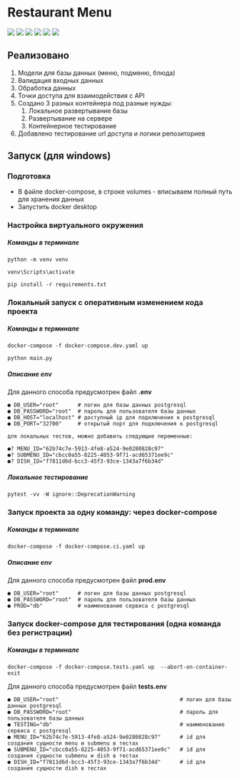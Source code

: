 # Restaurant Menu

![](https://img.shields.io/badge/python-3.10-blue?style=flat-square) ![](https://img.shields.io/badge/fastapi-0.89.1-critical?style=flat-square) ![](https://img.shields.io/badge/SQLAlchemy-1.4.46-orange?style=flat-square)
![](https://img.shields.io/badge/alembic-1.9.1-yellowgreen?style=flat-square) ![](https://img.shields.io/badge/psycopg2--binary-2.9.5-9cf?style=flat-square)
![](https://img.shields.io/badge/databases-0.7.0-red?style=flat-square)

## Реализовано

1. Модели для базы данных (меню, подменю, блюда)
2. Валидация входных данных
3. Обработка данных
4. Точки доступа для взаимодействия с API
5. Создано 3 разных контейнера под разные нужды:
    1. Локальное развертывание базы
    2. Развертывание на сервере
    3. Контейнерное тестирование
6. Добавлено тестирование url доступа и логики репозиториев


## Запуск (для windows)

### Подготовка

- В файле docker-compose, в строке volumes - вписываем полный путь для хранения данных
- Запустить docker desktop

### Настройка виртуального окружения

##### Команды в терминале

~~~
python -m venv venv
~~~
~~~
venv\Scripts\activate
~~~
~~~
pip install -r requirements.txt
~~~

### Локальный запуск с оперативным изменением кода проекта

##### Команды в терминале
~~~
docker-compose -f docker-compose.dev.yaml up
~~~
~~~
python main.py
~~~

##### Описание env

Для данного способа предусмотрен файл <b>.env</b>

```
● DB_USER="root"      # логин для базы данных postgresql
● DB_PASSWORD="root"  # пароль для пользователя базы данных
● DB_HOST="localhost" # доступный ip для подключения к postgresql
● DB_PORT="32700"     # открытый порт для подключения к postgresql

для локальных тестов, можно добавить следующие переменные:

●? MENU_ID="62b74c7e-5913-4fe8-a524-9e0280828c97"
●? SUBMENU_ID="cbcc0a55-8225-4053-9f71-acd65371ee9c"
●? DISH_ID="f7811d6d-bcc3-45f3-93ce-1343a7f6b34d"
```

##### Локальное тестирование
~~~
pytest -vv -W ignore::DeprecationWarning
~~~

### Запуск проекта за одну команду: через docker-compose

##### Команды в терминале

~~~
docker-compose -f docker-compose.ci.yaml up
~~~

##### Описание env

Для данного способа предусмотрен файл <b>prod.env</b>

```
● DB_USER="root"      # логин для базы данных postgresql
● DB_PASSWORD="root"  # пароль для пользователя базы данных
● PROD="db"           # наименование сервиса с postgresql
```

### Запуск docker-compose для тестирования (одна команда без регистрации)

##### Команды в терминале

~~~
docker-compose -f docker-compose.tests.yaml up  --abort-on-container-exit
~~~

Для данного способа предусмотрен файл <b>tests.env</b>

```
● DB_USER="root"                                      # логин для базы данных postgresql
● DB_PASSWORD="root"                                  # пароль для пользователя базы данных
● TESTING="db"                                        # наименование сервиса с postgresql
● MENU_ID="62b74c7e-5913-4fe8-a524-9e0280828c97"      # id для создания сущности menu и submenu в тестах
● SUBMENU_ID="cbcc0a55-8225-4053-9f71-acd65371ee9c"   # id для создания сущности submenu и dish в тестах
● DISH_ID="f7811d6d-bcc3-45f3-93ce-1343a7f6b34d"      # id для создания сущности dish в тестах
```
